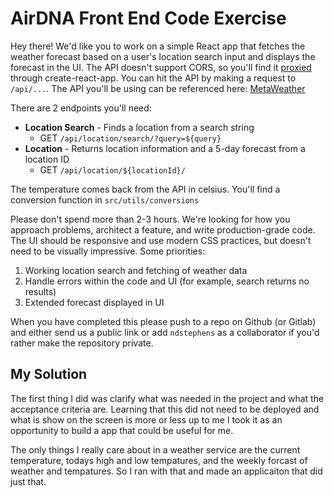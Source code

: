 # AirDNA Front End Code Exercise

Hey there! We'd like you to work on a simple React app that fetches the weather forecast based on a user's location search input and displays the forecast in the UI. The API doesn't support CORS, so you'll find it [proxied](https://create-react-app.dev/docs/proxying-api-requests-in-development) through create-react-app. You can hit the API by making a request to `/api/...`.
The API you'll be using can be referenced here: [MetaWeather](https://www.metaweather.com/api/)

There are 2 endpoints you'll need:

- **Location Search** - Finds a location from a search string
  - GET `/api/location/search/?query=${query}`
- **Location** - Returns location information and a 5-day forecast from a location ID
  - GET `/api/location/${locationId}/`

The temperature comes back from the API in celsius. You'll find a conversion function in `src/utils/conversions`

Please don't spend more than 2-3 hours. We're looking for how you approach problems, architect a feature, and write production-grade code.  The UI should be responsive and use modern CSS practices, but doesn't need to be visually impressive. Some priorities:

1. Working location search and fetching of weather data
2. Handle errors within the code and UI (for example, search returns no results)
3. Extended forecast displayed in UI

When you have completed this please push to a repo on Github (or Gitlab) and either send us a public link or add `ndstephens` as a collaborator if you'd rather make the repository private.

## My Solution

The first thing I did was clarify what was needed in the project and what the acceptance criteria are.  Learning that this did not need to be deployed and what is show on the screen is more or less up to me I took it as an opportunity to build a app that could be useful for me.  

The only things I really care about in a weather service are the current temperature, todays high and low tempatures, and the weekly forcast of weather and tempatures. So I ran with that and made an applicaiton that did just that.